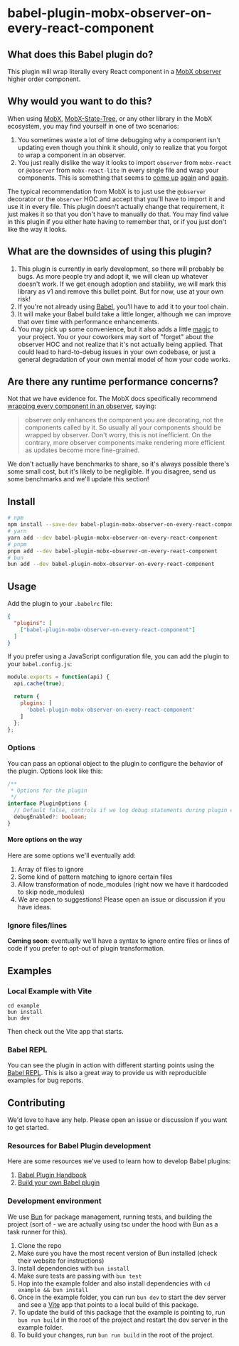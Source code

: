 # babel-plugin-mobx-observer-on-every-react-component

## What does this Babel plugin do?

This plugin will wrap literally every React component in a [MobX observer](https://mobx.js.org/react-integration.html#react-integration) higher order component.

## Why would you want to do this?

When using [MobX](https://mobx.js.org/README.html), [MobX-State-Tree](https://mobx-state-tree.js.org/), or any other library in the MobX ecosystem, you may find yourself in one of two scenarios:

1. You sometimes waste a lot of time debugging why a component isn't updating even though you think it should, only to realize that you forgot to wrap a component in an observer.
2. You just really dislike the way it looks to import `observer` from `mobx-react` or `@observer` from `mobx-react-lite` in every single file and wrap your components. This is something that seems to [come up](https://github.com/mobxjs/mobx/discussions/2566) [again](https://github.com/mobxjs/mobx-react/issues/800) and [again](https://github.com/mobxjs/mobx-react/issues/786).

The typical recommendation from MobX is to just use the `@observer` decorator or the `observer` HOC and accept that you'll have to import it and use it in every file. This plugin doesn't actually change that requirement, it just makes it so that you don't have to manually do that. You may find value in this plugin if you either hate having to remember that, or if you just don't like the way it looks.

## What are the downsides of using this plugin?

1. This plugin is currently in early development, so there will probably be bugs. As more people try and adopt it, we will clean up whatever doesn't work. If we get enough adoption and stability, we will mark this library as v1 and remove this bullet point. But for now, use at your own risk!
1. If you're not already using [Babel](https://babeljs.io/), you'll have to add it to your tool chain.
1. It will make your Babel build take a little longer, although we can improve that over time with performance enhancements.
1. You may pick up some convenience, but it also adds a little [magic](https://en.wikipedia.org/wiki/Magic_(programming)#:~:text=In%20the%20context%20of%20computer,to%20present%20a%20simple%20interface.) to your project. You or your coworkers may sort of "forget" about the observer HOC and not realize that it's not actually being applied. That could lead to hard-to-debug issues in your own codebase, or just a general degradation of your own mental model of how your code works.

## Are there any runtime performance concerns?

Not that we have evidence for. The MobX docs specifically recommend [wrapping every component in an observer](https://mobx.js.org/react-integration.html#always-read-observables-inside-observer-components), saying:

> observer only enhances the component you are decorating, not the components called by it. So usually all your components should be wrapped by observer. Don't worry, this is not inefficient. On the contrary, more observer components make rendering more efficient as updates become more fine-grained.

We don't actually have benchmarks to share, so it's always possible there's some small cost, but it's likely to be negligible. If you disagree, send us some benchmarks and we'll update this section!

## Install

```bash
# npm
npm install --save-dev babel-plugin-mobx-observer-on-every-react-component
# yarn
yarn add --dev babel-plugin-mobx-observer-on-every-react-component
# pnpm
pnpm add --dev babel-plugin-mobx-observer-on-every-react-component
# bun
bun add --dev babel-plugin-mobx-observer-on-every-react-component
```

## Usage

Add the plugin to your `.babelrc` file:

```json
{
  "plugins": [
    ["babel-plugin-mobx-observer-on-every-react-component"]
  ]
}
```

If you prefer using a JavaScript configuration file, you can add the plugin to your `babel.config.js`:

```js
module.exports = function(api) {
  api.cache(true);

  return {
    plugins: [
      'babel-plugin-mobx-observer-on-every-react-component'
    ]
  };
};
```

### Options

You can pass an optional object to the plugin to configure the behavior of the plugin. Options look like this:

```ts
/**
 * Options for the plugin
 */
interface PluginOptions {
  // Default false, controls if we log debug statements during plugin execution. Mostly intended for plugin developers.
  debugEnabled?: boolean; 
}
```

#### More options on the way

Here are some options we'll eventually add:

1. Array of files to ignore
1. Some kind of pattern matching to ignore certain files
1. Allow transformation of node_modules (right now we have it hardcoded to skip node_modules)
1. We are open to suggestions! Please open an issue or discussion if you have ideas.

### Ignore files/lines

**Coming soon**: eventually we'll have a syntax to ignore entire files or lines of code if you prefer to opt-out of plugin transformation.

## Examples

### Local Example with Vite

```
cd example
bun install
bun dev
```

Then check out the Vite app that starts.

### Babel REPL

You can see the plugin in action with different starting points using the [Babel REPL](https://babeljs.io/repl#?browsers=defaults%2C%20not%20ie%2011%2C%20not%20ie_mob%2011&build=&builtIns=false&corejs=3.21&spec=false&loose=false&code_lz=PTAEDkHsBcEsGMCmoCG1TQBbOpADqALSgDuyKArrobALZ6QBO6kARgM6KMBuXoAZk1ABPSBQB0AKEkhQAFUyx2AigDt4cSKtJaA5OgDmidCUYo8eRABMANKHax1yWNF3KAVhXboUoRogMKABsURlBIIN0VdU1VSX41DVgtVCsrAAoUG1YASlAAb0lQP2MKRm1fAGpQVkkAX2lZBSVw1WQSWCCguwcnUBcS6DLVZQApAGUADXjE2NAAWWEAMVnk1RQggGFIei1EVWh0vMLi_yHy0HSi4tAAHitYbgA-AAlELsg7AElQeBRtNicHg4RSqAzsW7AB7Pa7FHL1RpgACCqisqAqjEYkBI0SSWgAXJJ4FpvAthEjMdjtrs2gdQABeS55elPO7Qp4UrE4wFcXiMACEkPZiNAAHVMGhUKwxD5cXNEAAPPD-dgOLREknoRYrGJrACiSpVau0jISupS2tWWgNysQqrWRwK1zOw0usLZjyeOrx2kVtvtWjsrCooFoKAA1s4WBxeYhBVDPe74Q0ZGBRUxw8oUvAQqrQFZEDnQmg1uwibnlItNhXqQxaehFdB9lZlAAlRAoDTiWt7OknEqoriO_unUoXdL3T3NZR_AEx4EYUHg-Ps-HFBop2QotFFvN-o2ljUjLXCasoVU9-s2sKM3eV081nZ1_bQa-gRvNtsdruXl9O0eDoww7ui646Ts806tMgs6oEE7CQOE858oujjgkKnprqAG4iqKiC6F0oBBB2vD9D4QR7KQ2BtMhogULB_goFYwigF4yA8sCjCEsSx6gEiQQMUxADySF2gyiFAny6SOiyHrPD8KC0PRHZMei4mxgK6HPJhNw6bpen6XpkhAA&debug=false&forceAllTransforms=false&modules=false&shippedProposals=false&evaluate=false&fileSize=false&timeTravel=false&sourceType=module&lineWrap=true&presets=env%2Creact%2Cstage-2&prettier=false&targets=&version=7.25.6&externalPlugins=babel-plugin-mobx-observer-on-every-react-component%40latest&assumptions=%7B%7D). This is also a great way to provide us with reproducible examples for bug reports.

## Contributing

We'd love to have any help. Please open an issue or discussion if you want to get started.

### Resources for Babel Plugin development

Here are some resources we've used to learn how to develop Babel plugins:

1. [Babel Plugin Handbook](https://github.com/jamiebuilds/babel-handbook/blob/master/translations/en/plugin-handbook.md)
1. [Build your own Babel plugin](https://www.learnwithjason.dev/build-your-own-babel-plugin/)

### Development environment

We use [Bun](https://bun.sh/) for package management, running tests, and building the project (sort of - we are actually using tsc under the hood with Bun as a task runner for this).

1. Clone the repo
2. Make sure you have the most recent version of Bun installed (check their website for instructions)
3. Install dependencies with `bun install`
4. Make sure tests are passing with `bun test`
5. Hop into the example folder and also install dependencies with `cd example && bun install`
6. Once in the example folder, you can run `bun dev` to start the dev server and see a [Vite](https://vitejs.dev/guide/) app that points to a local build of this package.
7. To update the build of this package that the example is pointing to, run `bun run build` in the root of the project and restart the dev server in the example folder.
8. To build your changes, run `bun run build` in the root of the project.
